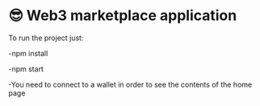 # 😎 Web3 marketplace application


To run the project just:

-npm install

-npm start

-You need to connect to a wallet in order to see the contents of the home page
